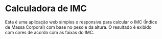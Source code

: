 # Calculadora de IMC
Esta é uma aplicação web simples e responsiva para calcular o IMC (Índice de Massa Corporal) com base no peso e da altura. O resultado é exibido com cores de acordo com as faixas do IMC.
